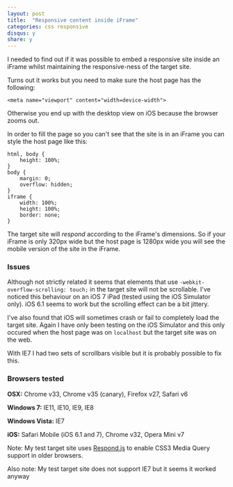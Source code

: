 ```yaml
---
layout: post
title:  "Responsive content inside iFrame"
categories: css responsive
disqus: y
share: y
---
```


I needed to find out if it was possible to embed a responsive site inside an iFrame whilst maintaining the responsive-ness of the target site.

Turns out it works but you need to make sure the host page has the following:

    <meta name="viewport" content="width=device-width">

Otherwise you end up with the desktop view on iOS because the browser zooms out.

In order to fill the page so you can't see that the site is in an iFrame you can style the host page like this:

	html, body {
		height: 100%;
	}
	body {
		margin: 0;
		overflow: hidden;
	}
	iframe {
		width: 100%;
		height: 100%;
		border: none;
	}

The target site will _respond_ according to the iFrame's dimensions. So if your iFrame is only 320px wide but the host page is 1280px wide you will see the mobile version of the site in the iFrame.

### Issues

Although not strictly related it seems that elements that use `-webkit-overflow-scrolling: touch;` in the target site will not be scrollable. I've noticed this behaviour on an iOS 7 iPad (tested using the iOS Simulator only). iOS 6.1 seems to work but the scrolling effect can be a bit jittery.

I've also found that iOS will sometimes crash or fail to completely load the target site. Again I have only been testing on the iOS Simulator and this only occured when the host page was on `localhost` but the target site was on the web.

With IE7 I had two sets of scrollbars visible but it is probably possible to fix this.

### Browsers tested

**OSX:** Chrome v33, Chrome v35 (canary), Firefox v27, Safari v6

**Windows 7:** IE11, IE10, IE9, IE8

**Windows Vista:** IE7

**iOS:** Safari Mobile (iOS 6.1 and 7), Chrome v32, Opera Mini v7

Note: My test target site uses [Respond.js](https://github.com/scottjehl/Respond) to enable CSS3 Media Query support in older browsers.

Also note: My test target site does not support IE7 but it seems it worked anyway